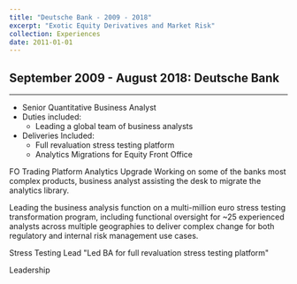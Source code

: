 ```yaml
---
title: "Deutsche Bank - 2009 - 2018"
excerpt: "Exotic Equity Derivatives and Market Risk"
collection: Experiences
date: 2011-01-01
---
```


## September 2009 - August 2018: Deutsche Bank
---
  * Senior Quantitative Business Analyst
  * Duties included:
    - Leading a global team of business analysts
  * Deliveries Included:
    - Full revaluation stress testing platform
    - Analytics Migrations for Equity Front Office

FO Trading Platform Analytics Upgrade
Working on some of the banks most complex products, business analyst assisting the desk to migrate the analytics library.



Leading the business analysis function on a multi-million euro stress testing transformation program, including functional oversight for ~25 experienced analysts across multiple geographies to deliver complex change for both regulatory and internal risk management use cases.


Stress Testing Lead
"Led BA for full revaluation stress testing platform"

Leadership
